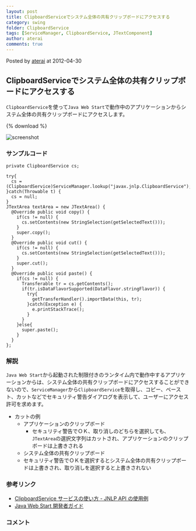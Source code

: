 ```yaml
---
layout: post
title: ClipboardServiceでシステム全体の共有クリップボードにアクセスする
category: swing
folder: ClipboardService
tags: [ServiceManager, ClipboardService, JTextComponent]
author: aterai
comments: true
---
```


Posted by [aterai](http://terai.xrea.jp/aterai.html) at 2012-04-30

## ClipboardServiceでシステム全体の共有クリップボードにアクセスする
`ClipboardService`を使って`Java Web Start`で動作中のアプリケーションからシステム全体の共有クリップボードにアクセスします。

{% download %}

![screenshot](https://lh5.googleusercontent.com/--_lXbzG-H7g/T53noZrOnHI/AAAAAAAABME/FyY8MKdHSg0/s800/ClipboardService.png)

### サンプルコード
<pre class="prettyprint"><code>private ClipboardService cs;
</code></pre>

<pre class="prettyprint"><code>try{
  cs = (ClipboardService)ServiceManager.lookup("javax.jnlp.ClipboardService");
}catch(Throwable t) {
  cs = null;
}
JTextArea textArea = new JTextArea() {
  @Override public void copy() {
    if(cs != null) {
      cs.setContents(new StringSelection(getSelectedText()));
    }
    super.copy();
  }
  @Override public void cut() {
    if(cs != null) {
      cs.setContents(new StringSelection(getSelectedText()));
    }
    super.cut();
  }
  @Override public void paste() {
    if(cs != null) {
      Transferable tr = cs.getContents();
      if(tr.isDataFlavorSupported(DataFlavor.stringFlavor)) {
        try{
          getTransferHandler().importData(this, tr);
        }catch(Exception e) {
          e.printStackTrace();
        }
      }
    }else{
      super.paste();
    }
  }
};
</code></pre>

### 解説
`Java Web Start`から起動された制限付きのランタイム内で動作中するアプリケーションからは、システム全体の共有クリップボードにアクセスすることができないので、`ServiceManager`から`ClipboardService`を取得し、コピー、ペースト、カットなどでセキュリティ警告ダイアログを表示して、ユーザーにアクセス許可を求めます。

- カットの例
    - アプリケーションのクリップボード
        - セキュリティ警告でＯＫ、取り消しのどちらを選択しても、`JTextArea`の選択文字列はカットされ、アプリケーションのクリップボードは上書きされる
    - システム全体の共有クリップボード
    - セキュリティ警告でＯＫを選択するとシステム全体の共有クリップボードは上書きされ、取り消しを選択すると上書きされない

<!-- dummy comment line for breaking list -->

### 参考リンク
- [ClipboardService サービスの使い方 - JNLP API の使用例](http://docs.oracle.com/javase/jp/6/technotes/guides/javaws/developersguide/examples.html#ClipboardService)
- [Java Web Start 開発者ガイド](http://docs.oracle.com/javase/jp/6/technotes/guides/javaws/developersguide/contents.html)

<!-- dummy comment line for breaking list -->

### コメント
